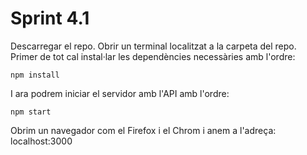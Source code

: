 # Sprint 4.1

Descarregar el repo. Obrir un terminal localitzat a la carpeta del repo. Primer de tot cal instal·lar les dependències necessàries amb l'ordre:

    npm install

I ara podrem iniciar el servidor amb l'API amb l'ordre:

    npm start

Obrim un navegador com el Firefox i el Chrom i anem a l'adreça: localhost:3000


<!-- ### Oriol Sastre


Cal treure ejs suposo per a 4.1
  ```
  git revert --hard 5b914e14c3da1329d8c68b0317f799e45cac31d8
  git push --force
  ```

Això per restaurar la branca main del nodeInitialDemo. No ho hauria de fer servir en general.
-->